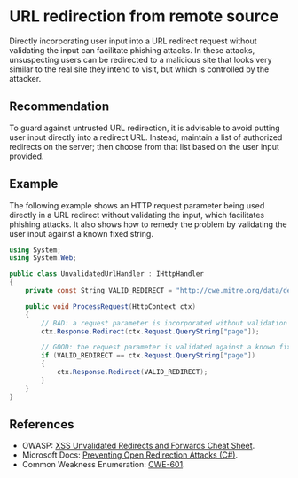 # URL redirection from remote source
Directly incorporating user input into a URL redirect request without validating the input can facilitate phishing attacks. In these attacks, unsuspecting users can be redirected to a malicious site that looks very similar to the real site they intend to visit, but which is controlled by the attacker.


## Recommendation
To guard against untrusted URL redirection, it is advisable to avoid putting user input directly into a redirect URL. Instead, maintain a list of authorized redirects on the server; then choose from that list based on the user input provided.


## Example
The following example shows an HTTP request parameter being used directly in a URL redirect without validating the input, which facilitates phishing attacks. It also shows how to remedy the problem by validating the user input against a known fixed string.


```csharp
using System;
using System.Web;

public class UnvalidatedUrlHandler : IHttpHandler
{
    private const String VALID_REDIRECT = "http://cwe.mitre.org/data/definitions/601.html";

    public void ProcessRequest(HttpContext ctx)
    {
        // BAD: a request parameter is incorporated without validation into a URL redirect
        ctx.Response.Redirect(ctx.Request.QueryString["page"]);

        // GOOD: the request parameter is validated against a known fixed string
        if (VALID_REDIRECT == ctx.Request.QueryString["page"])
        {
            ctx.Response.Redirect(VALID_REDIRECT);
        }
    }
}

```

## References
* OWASP: [XSS Unvalidated Redirects and Forwards Cheat Sheet](https://cheatsheetseries.owasp.org/cheatsheets/Unvalidated_Redirects_and_Forwards_Cheat_Sheet.html).
* Microsoft Docs: [Preventing Open Redirection Attacks (C\#)](https://docs.microsoft.com/en-us/aspnet/mvc/overview/security/preventing-open-redirection-attacks).
* Common Weakness Enumeration: [CWE-601](https://cwe.mitre.org/data/definitions/601.html).
